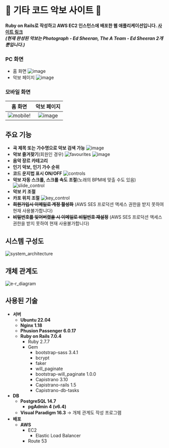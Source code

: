 # :guitar: 기타 코드 악보 사이트 :musical_score:
**Ruby on Rails로 작성하고 AWS EC2 인스턴스에 배포한 웹 애플리케이션입니다. [사이트 링크](https://myrailsproject.link)**\
***(현재 완성된 악보는 Photograph - Ed Sheeran, The A Team - Ed Sheeran 2개뿐입니다.)***
### PC 화면
- 홈 화면
![image](https://user-images.githubusercontent.com/101819709/222896541-b692e830-81d2-47b4-9973-ff0895626ec2.png)
- 악보 페이지
![image](https://user-images.githubusercontent.com/101819709/222907559-66ac9925-17f2-4f10-9313-a5a26923e39d.png)
### 모바일 화면
홈 화면                     |  악보 페이지
:-------------------------:|:-------------------------:
![mobile](https://user-images.githubusercontent.com/101819709/222907241-aaca4658-39e1-418a-b510-26fab67ebb8c.gif)! | ![image](https://user-images.githubusercontent.com/101819709/222907364-bab53b59-14a6-4e74-becb-876c39890738.png)
## 주요 기능
- **곡 제목 또는 가수명으로 악보 검색 가능**
![image](https://user-images.githubusercontent.com/101819709/222906356-8fb0bb7e-4f66-4cf4-b5dc-185b9e33a6f6.png)
- **악보 즐겨찾기**(회원인 경우)
![favourites](https://user-images.githubusercontent.com/101819709/222904025-0821bd46-2a99-4990-8641-85df3a65d31f.gif)
![image](https://user-images.githubusercontent.com/101819709/222904124-bfe5baf6-5649-4707-8f38-4e7522450916.png)
- **음악 장르 카테고리**
- **인기 악보, 인기 가수 순위**
- **코드 운지법 표시 ON/OFF**
![controls](https://user-images.githubusercontent.com/101819709/222906141-73a8a79b-5192-4a67-bcd7-610b141cbc2b.gif)
- **악보 자동 스크롤, 스크롤 속도 조절**(노래의 BPM에 맞출 수도 있음)
![slide_control](https://user-images.githubusercontent.com/101819709/222906177-1bdae519-dcd3-4fae-98a8-b33191e30342.gif)
- **악보 키 조절**
- **카포 위치 조절**
![key_control](https://user-images.githubusercontent.com/101819709/222906213-a4e21349-d8eb-4ed7-be43-dce158de109a.gif)
- **~~회원가입시 이메일로 계정 활성화~~** (AWS SES 프로덕션 액세스 권한을 받지 못하여 현재 사용불가합니다)
- **~~비밀번호를 잊어버렸을 시 이메일로 비밀번호 재설정~~** (AWS SES 프로덕션 액세스 권한을 받지 못하여 현재 사용불가합니다)

## 시스템 구성도
![system_architecture](https://user-images.githubusercontent.com/101819709/222716782-4badd477-c0c9-4bab-a9cb-b9b726908831.png)

## 개체 관계도
![e-r_diagram](https://user-images.githubusercontent.com/101819709/222727853-0ccabd33-0c5d-416a-99d9-32e3d361ad94.png)

## 사용된 기술
- **서버**
  - **Ubuntu 22.04**
  - **Nginx 1.18**
  - **Phusion Passenger 6.0.17**
  - **Ruby on Rails 7.0.4**
    - Ruby 2.7.7
    - Gem
      - bootstrap-sass 3.4.1
      - bcrypt
      - faker
      - will_paginate
      - bootstrap-will_paginate 1.0.0
      - Capistrano 3.10
      - Capistrano-rails 1.5
      - Capistrano-db-tasks
- **DB**
  - **PostgreSQL 14.7**
    - **pgAdmin 4 (v6.4)**
  - **Visual Paradigm 16.3** -> 개체 관계도 작성 프로그램
- **배포**
  - **AWS**
    - EC2
      - Elastic Load Balancer
    - Route 53

